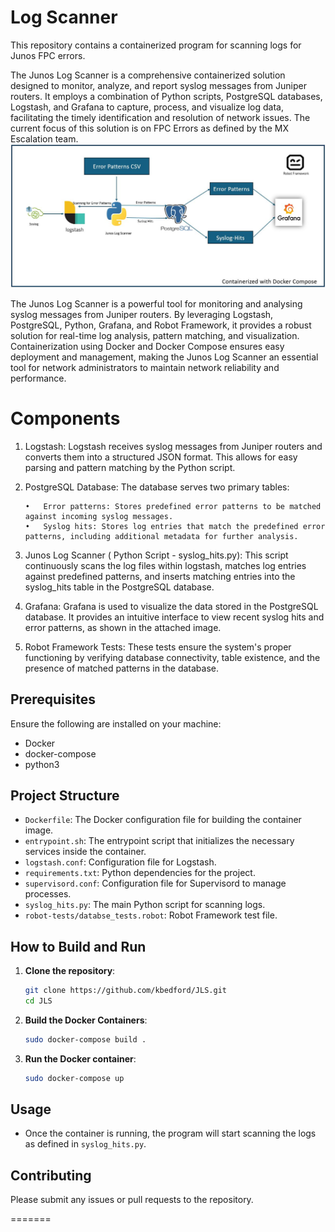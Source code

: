 # Log Scanner 

This repository contains a containerized program for scanning logs for Junos FPC errors.

The Junos Log Scanner is a comprehensive containerized solution designed to monitor, analyze, and report syslog messages from Juniper routers. It employs a combination of Python scripts, PostgreSQL databases, Logstash, and Grafana to capture, process, and visualize log data, facilitating the timely identification and resolution of network issues. The current focus of this solution is on FPC Errors as defined by the MX Escalation team.
![Diagram Description](https://github.com/kbedford/JLS/blob/main/Block%20Diagram.JPG?raw=true)

The Junos Log Scanner is a powerful tool for monitoring and analysing syslog messages from Juniper routers. By leveraging Logstash, PostgreSQL, Python, Grafana, and Robot Framework, it provides a robust solution for real-time log analysis, pattern matching, and visualization. Containerization using Docker and Docker Compose ensures easy deployment and management, making the Junos Log Scanner an essential tool for network administrators to maintain network reliability and performance.

# Components

1.	Logstash: Logstash receives syslog messages from Juniper routers and converts them into a structured JSON format. This allows for easy parsing and pattern matching by the Python   script.

2.	PostgreSQL Database: The database serves two primary tables:
   
        •	Error patterns: Stores predefined error patterns to be matched against incoming syslog messages.
        •	Syslog hits: Stores log entries that match the predefined error patterns, including additional metadata for further analysis.

4.	Junos Log Scanner ( Python Script - syslog_hits.py): This script continuously scans the log files within logstash, matches log entries against predefined patterns, and inserts matching entries into the syslog_hits table in the PostgreSQL database.

5.	Grafana: Grafana is used to visualize the data stored in the PostgreSQL database. It provides an intuitive interface to view recent syslog hits and error patterns, as shown in the attached image.

6.	Robot Framework Tests: These tests ensure the system's proper functioning by verifying database connectivity, table existence, and the presence of matched patterns in the database.



## Prerequisites

Ensure the following are installed on your machine:

- Docker
- docker-compose 
- python3



## Project Structure

- `Dockerfile`: The Docker configuration file for building the container image.
- `entrypoint.sh`: The entrypoint script that initializes the necessary services inside the container.
- `logstash.conf`: Configuration file for Logstash.
- `requirements.txt`: Python dependencies for the project.
- `supervisord.conf`: Configuration file for Supervisord to manage processes.
- `syslog_hits.py`: The main Python script for scanning logs.
- `robot-tests/databse_tests.robot`: Robot Framework test file.

## How to Build and Run

1. **Clone the repository**:
    ```sh
    git clone https://github.com/kbedford/JLS.git
    cd JLS
    ```

2. **Build the Docker Containers**:
    ```sh
    sudo docker-compose build .
    ```

3. **Run the Docker container**:
    ```sh
    sudo docker-compose up
    ```

## Usage

- Once the container is running, the program will start scanning the logs as defined in `syslog_hits.py`.

## Contributing

Please submit any issues or pull requests to the repository.

=======
